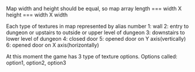 Map width and height should be equal, so map array length === width X height === width X width

Each type of textures in map represented by alias number
1: wall
2: entry to dungeon or upstairs to outside or upper level of dungeon
3: downstairs to lower level of dungeon
4: closed door
5: opened door on Y axis(vertically)
6: opened door on X axis(horizontally)

At this moment the game has 3 type of texture options.
Options called: option1, option2, option3
